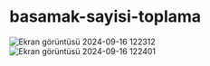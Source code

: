 # basamak-sayisi-toplama
![Ekran görüntüsü 2024-09-16 122312](https://github.com/user-attachments/assets/0a899e6b-04b2-4cb4-9753-11b88a41ba05)
![Ekran görüntüsü 2024-09-16 122401](https://github.com/user-attachments/assets/b6d3faa7-17a8-496e-aa41-5abe81923132)
